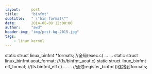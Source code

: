 ```yaml
---
layout:     post
title:      "binfmt"
subtitle:   " \"bin format\""
date:       2014-06-09 12:00:00
author:     "awd"
header-img: "img/post-bg-2015.jpg"
tags:
    - linux kernel
---
```

static struct linux_binfmt *formats;	//全局(exec.c)
... ...
static struct linux_binfmt aout_format;	//(fs/binfmt_aout.c)
static struct linux_binfmt elf_format;	//(fs.binfmt_elf.c)
... ...
//通过register_binfmt()连接到formats;
